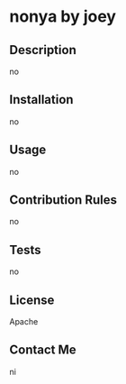 # nonya by joey


  ## Description
  no


  ## Installation
  no

  
  ## Usage
  no


  ## Contribution Rules
  no


  ## Tests
  no


  ## License
  Apache

  
  ## Contact Me
  ni
